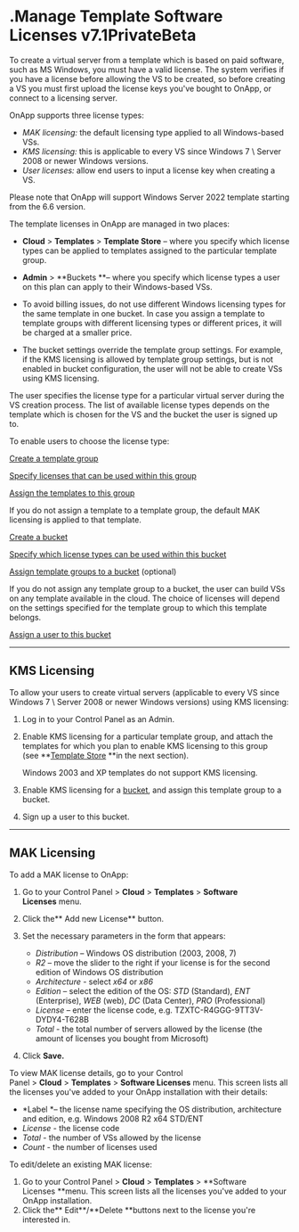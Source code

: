 # .Manage Template Software Licenses v7.1PrivateBeta

To create a virtual server from a template which is based on paid software, such as MS Windows, you must have a valid license. The system verifies if you have a license before allowing the VS to be created, so before creating a VS you must first upload the license keys you've bought to OnApp, or connect to a licensing server.

OnApp supports three license types:

-   *MAK licensing:* the default licensing type applied to all Windows-based VSs. 
-   *KMS licensing:* this is applicable to every VS since Windows 7 \\ Server 2008 or newer Windows versions.
-   *User licenses:* allow end users to input a license key when creating a VS. 

Please note that OnApp will support Windows Server 2022 template starting from the 6.6 version.

The template licenses in OnApp are managed in two places:

-   **Cloud** &gt; **Templates** &gt; **Template Store** – where you specify which license types can be applied to templates assigned to the particular template group.
-   **Admin** &gt; **Buckets **– where you specify which license types a user on this plan can apply to their Windows-based VSs.

-   To avoid billing issues, do not use different Windows licensing types for the same template in one bucket. In case you assign a template to template groups with different licensing types or different prices, it will be charged at a smaller price.
-   The bucket settings override the template group settings. For example, if the KMS licensing is allowed by template group settings, but is not enabled in bucket configuration, the user will not be able to create VSs using KMS licensing.

The user specifies the license type for a particular virtual server during the VS creation process. The list of available license types depends on the template which is chosen for the VS and the bucket the user is signed up to. 

To enable users to choose the license type:

[Create a template group](.Template_Store_v7.1PrivateBeta)

[Specify licenses that can be used within this group](.Template_Store_v7.1PrivateBeta)

[Assign the templates to this group](.Template_Store_v7.1PrivateBeta)

If you do not assign a template to a template group, the default MAK licensing is applied to that template.

[Create a bucket](.Create_and_Manage_Buckets_v7.1PrivateBeta)

[Specify which license types can be used within this bucket](.Create_and_Manage_Buckets_v7.1PrivateBeta)  

[Assign template groups to a bucket](.Create_and_Manage_Buckets_v7.1PrivateBeta) (optional)

If you do not assign any template group to a bucket, the user can build VSs on any template available in the cloud. The choice of licenses will depend on the settings specified for the template group to which this template belongs.

[Assign a user to this bucket](.Create_and_Manage_Buckets_v7.1PrivateBeta)

------------------------------------------------------------------------

## KMS Licensing

To allow your users to create virtual servers (applicable to every VS since Windows 7 \\ Server 2008 or newer Windows versions) using KMS licensing:

1.  Log in to your Control Panel as an Admin.
2.  Enable KMS licensing for a particular template group, and attach the templates for which you plan to enable KMS licensing to this group (see **[Template Store](https://devopsdocs.onapp.com/display/TEST2/.Template+Store+v6.8) **in the next section).

    Windows 2003 and XP templates do not support KMS licensing.

3.  Enable KMS licensing for a [bucket](.Buckets_v7.1PrivateBeta), and assign this template group to a bucket.
4.  Sign up a user to this bucket.

------------------------------------------------------------------------

## MAK Licensing

To add a MAK license to OnApp:

1.  Go to your Control Panel &gt; **Cloud** &gt; **Templates** &gt; **Software Licenses** menu.
2.  Click the** Add new License** button.
3.  Set the necessary parameters in the form that appears:
    -   *Distribution* – Windows OS distribution (2003, 2008, 7)
    -   *R2* – move the slider to the right if your license is for the second edition of Windows OS distribution
    -   *Architecture -* select *x64* or *x86*
    -   *Edition* – select the edition of the OS: *STD* (Standard), *ENT* (Enterprise), *WEB* (web), *DC* (Data Center), *PRO* (Professional)
    -   *License* – enter the license code, e.g. TZXTC-R4GGG-9TT3V-DYDY4-T628B
    -   *Total* - the total number of servers allowed by the license (the amount of licenses you bought from Microsoft)

4.  Click **Save.**

To view MAK license details, go to your Control Panel &gt; **Cloud** &gt; **Templates** &gt; **Software Licenses** menu. This screen lists all the licenses you've added to your OnApp installation with their details:

-   *Label *– the license name specifying the OS distribution, architecture and edition, e.g. Windows 2008 R2 x64 STD/ENT
-   *License* - the license code
-   *Total* - the number of VSs allowed by the license
-   *Count* - the number of licenses used

To edit/delete an existing MAK license:

1.  Go to your Control Panel &gt; **Cloud** &gt; **Templates** &gt; **Software Licenses **menu. This screen lists all the licenses you've added to your OnApp installation.
2.  Click the** Edit**/**Delete **buttons next to the license you're interested in.


